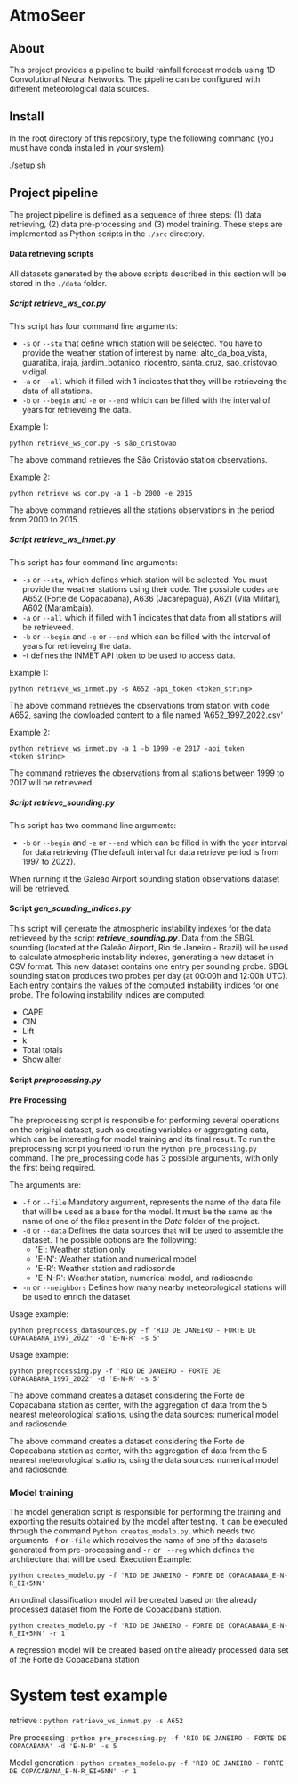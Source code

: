 # AtmoSeer

## About

This project provides a pipeline to build rainfall forecast models using 1D Convolutional Neural Networks. The pipeline can be configured with different meteorological data sources.

## Install

In the root directory of this repository, type the following command (you must have conda installed in your system):

./setup.sh

## Project pipeline

The project pipeline is defined as a sequence of three steps: (1) data retrieving, (2) data pre-processing and (3) model training. These steps are implemented as Python scripts in the `./src` directory.

#### Data retrieving scripts

All datasets generated by the above scripts described in this section will be stored in the `./data` folder.

##### Script **_retrieve_ws_cor.py_** 

This script has four command line arguments:

- `-s` or `--sta` that define which station will be selected. You have to provide the weather station of interest by name: alto_da_boa_vista, guaratiba, iraja, jardim_botanico, riocentro, santa_cruz, sao_cristovao, vidigal. 
- `-a` or `--all` which if filled with 1 indicates that they will be retrieveing the data of all stations.
- `-b` or `--begin` and `-e` or `--end` which can be filled with the interval of years for retrieveing the data. 

Example 1:

`python retrieve_ws_cor.py -s são_cristovao`

The above command retrieves the São Cristóvão station observations.

Example 2:

`python retrieve_ws_cor.py -a 1 -b 2000 -e 2015`

The above command retrieves all the stations observations in the period from 2000 to 2015.


##### Script **_retrieve_ws_inmet.py_** 

This script has four command line arguments:

-  `-s` or `--sta`, which defines which station will be selected. You must provide the weather stations using their code. The possible codes are A652 (Forte de Copacabana), A636 (Jacarepagua), A621 (Vila Militar), A602 (Marambaia).
- `-a` or `--all` which if filled with 1 indicates that data from all stations will be retrieveed.
- `-b` or `--begin` and `-e` or `--end` which can be filled with the interval of years for retrieveing the data.
- -t <token> defines the INMET API token to be used to access data.

Example 1:

`python retrieve_ws_inmet.py -s A652 -api_token <token_string>`

The above command retrieves the observations from station with code A652, saving the dowloaded content to a file named 'A652_1997_2022.csv'

Example 2:

`python retrieve_ws_inmet.py -a 1 -b 1999 -e 2017 -api_token <token_string>`

The command retrieves the observations from all stations between 1999 to 2017 will be retrieveed.


##### Script **_retrieve_sounding.py_**

This script has two command line arguments:

- `-b` or `--begin` and `-e` or `--end` which can be filled in with the year interval for data retrieving (The default interval for data retrieve period is from 1997 to 2022). 

When running it the Galeão Airport sounding station observations dataset will be retrieved.


#### Script **_gen_sounding_indices.py_** 

This script will generate the atmospheric instability indexes for the data retrieveed by the script **_retrieve_sounding.py_**. Data from the SBGL sounding (located at the Galeão Airport, Rio de Janeiro - Brazil) will be used to calculate atmospheric instability indexes, generating a new dataset in CSV format. This new dataset contains one entry per sounding probe. SBGL sounding station produces two probes per day (at 00:00h and 12:00h UTC). Each entry contains the values of the computed instability indices for one probe. The following instability indices are computed:

- CAPE
- CIN
- Lift
- k
- Total totals
- Show alter

#### Script **_preprocessing.py_** 

#### Pre Processing
The preprocessing script is responsible for performing several operations on the original dataset, such as creating variables or aggregating data, which can be interesting for model training and its final result. To run the preprocessing script you need to run the `Python pre_processing.py` command. The pre_processing code has 3 possible arguments, with only the first being required.

The arguments are:
 - `-f` or `--file` Mandatory argument, represents the name of the data file that will be used as a base for the model. It must be the same as the name of one of the files present in the *Data* folder of the project.
 - `-d` or `--data` Defines the data sources that will be used to assemble the dataset. The possible options are the following:
    - 'E': Weather station only
    - 'E-N': Weather station and numerical model
    - 'E-R': Weather station and radiosonde
    - 'E-N-R': Weather station, numerical model, and radiosonde
- `-n` or `--neighbors` Defines how many nearby meteorological stations will be used to enrich the dataset

Usage example:
  
  `python preprocess_datasources.py -f 'RIO DE JANEIRO - FORTE DE COPACABANA_1997_2022' -d 'E-N-R' -s 5'`

Usage example:
  
  `python preprocessing.py -f 'RIO DE JANEIRO - FORTE DE COPACABANA_1997_2022' -d 'E-N-R' -s 5'`

The above command creates a dataset considering the Forte de Copacabana station as center, with the aggregation of data from the 5 nearest meteorological stations, using the data sources: numerical model and radiosonde.

The above command creates a dataset considering the Forte de Copacabana station as center, with the aggregation of data from the 5 nearest meteorological stations, using the data sources: numerical model and radiosonde.

### Model training
The model generation script is responsible for performing the training and exporting the results obtained by the model after testing. It can be executed through the command `Python creates_modelo.py`, which needs two arguments `-f` or `-file` which receives the name of one of the datasets generated from pre-processing and `-r` or ` --reg` which defines the architecture that will be used.
Execution Example:

`python creates_modelo.py -f 'RIO DE JANEIRO - FORTE DE COPACABANA_E-N-R_EI+5NN'`

An ordinal classification model will be created based on the already processed dataset from the Forte de Copacabana station.

`python creates_modelo.py -f 'RIO DE JANEIRO - FORTE DE COPACABANA_E-N-R_EI+5NN' -r 1`

A regression model will be created based on the already processed data set of the Forte de Copacabana station

# System test example

retrieve : `python retrieve_ws_inmet.py -s A652`

Pre processing : `python pre_processing.py -f 'RIO DE JANEIRO - FORTE DE COPACABANA' -d 'E-N-R' -s 5 `

Model generation : `python creates_modelo.py -f 'RIO DE JANEIRO - FORTE DE COPACABANA_E-N-R_EI+5NN' -r 1`
